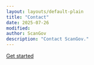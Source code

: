 ```yaml
---
layout: layouts/default-plain
title: "Contact"
date: 2025-07-26
modified: 
author: ScanGov
description: "Contact ScanGov."
---
```


<a href="https://docs.google.com/forms/d/e/1FAIpQLSeKiSG0f07leAwW1QqIMSoDIgTA92m0jVy6NADtiaoPhg4rww/viewform?usp=header" class="btn btn-primary btn-lg">Get started
  <i class="fa-solid fa-arrow-right"></i>
</a>